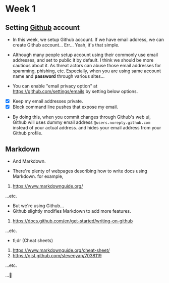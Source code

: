 # Week 1

## Setting [Github](https://github.com) account

* In this week, we setup Github account.
  If we have email address, we can create Github account...
  Err... Yeah, it's that simple.

* Although many people setup account using their commonly use email addresses,
  and set to public it by default.
  I think we should be more cautious about it.
  As threat actors can abuse those email addresses for spamming, phishing, etc.
  Especially, when you are using same account name and <B>password</B> through various sites...

* You can enable "email privacy option" at https://github.com/settings/emails
  by setting below options.

- [x] Keep my email addresses private.
- [x] Block command line pushes that expose my email.

* By doing this, when you commit changes through Github's web ui,
  Github will uses dummy email address `@users.noreply.github.com`
  instead of your actual address.
  and hides your email address from your Github profile.

## Markdown

* And Markdown.

* There're plenty of webpages describing how to write docs using Markdown.
  for example,

1. https://www.markdownguide.org/

...etc.

* But we're using Github...
* Github slightly modifies Markdown to add more features.

1. https://docs.github.com/en/get-started/writing-on-github

...etc.

* tl;dr (Cheat sheets)

1. https://www.markdownguide.org/cheat-sheet/
2. https://gist.github.com/stevenyap/7038119

...etc.

...:rocket:
